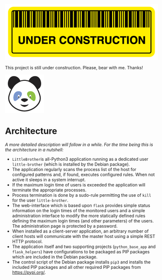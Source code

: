 ![Under Construction Logo](doc/logo_under_construction_sign_wide.png)

This project is still under construction. Please, bear with me. Thanks!

![LittleBrother-Logo](little_brother/static/icons/icon_baby-panda_128x128.png)

# Architecture

*A more detailed description will follow in a while. For the time being this is the architecture in a nutshell:*

* `LittleBrother`is  all-Python3 application running as a dedicated user `little-brother` (which is installed 
by the Debian package).
* The application regularly scans the process list of the host for configured patterns and, if found, executes configured
rules. When not active it sleeps in a system interrupt.
* If the maximum login time of users is exceeded the application will terminate the appropriate processes.
* Process termination is done by a sudo-rule permitting the use of  `kill` for the user `little-brother`.
* The web-interface which is based upon `flask` provides simple status information on the login times of the
monitored users and a simple administration interface to modify the more statically defined rules defining the 
maximum login times (and other parameters) of the users. The administration page is protected by a password. 
* When installed as a client-server application, an arbitrary number of client hosts will communicate with the master
host using a simple REST HTTP protocol.
* The application itself and two supporting projects (`python_base_app` and `flask_helpers`) have configurations
to be packaged as PIP packages which are included in the Debian package.
* The control script of the Debian package installs `pip3` and installs the included PIP packages and all other
required PIP packages from https://pypi.org/.
